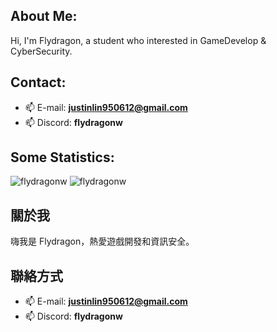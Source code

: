 ## About Me:
Hi, I'm Flydragon, a student who interested in GameDevelop & CyberSecurity.  
## Contact:
- 📫 E-mail: **justinlin950612@gmail.com**
- 📫 Discord: **flydragonw**  

## Some Statistics:
<img src="https://github-readme-stats.vercel.app/api/top-langs?username=flydragonw&show_icons=true&locale=en&layout=compact&bg_color=90,81ecec,FCFFFD" alt="flydragonw" />
<img src="https://github-readme-stats.vercel.app/api?username=flydragonw&show_icons=true&locale=en&bg_color=90,81ecec,FCFFFD" alt="flydragonw" />  


## 關於我
嗨我是 Flydragon，熱愛遊戲開發和資訊安全。<br>

## 聯絡方式
- 📫 E-mail: **justinlin950612@gmail.com**
- 📫 Discord: **flydragonw** 

